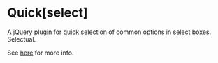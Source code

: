 # Quick[select]
A jQuery plugin for quick selection of common options in select boxes. Selectual.

See [here](http://eggboxio.github.io/quick-select/) for more info.